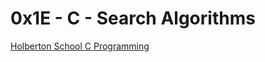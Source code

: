 # 0x1E - C - Search Algorithms

[Holberton School C Programming](https://github.com/Jilroge7/holbertonschool-low_level_programming.git)
